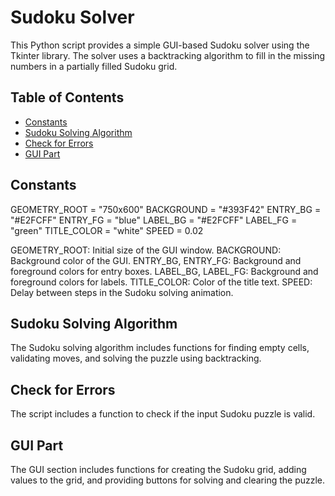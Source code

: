 # Sudoku Solver

This Python script provides a simple GUI-based Sudoku solver using the Tkinter library. The solver uses a backtracking algorithm to fill in the missing numbers in a partially filled Sudoku grid.

## Table of Contents
- [Constants](#constants)
- [Sudoku Solving Algorithm](#sudoku-solving-algorithm)
- [Check for Errors](#check-for-errors)
- [GUI Part](#gui-part)

## Constants
GEOMETRY_ROOT = "750x600"
BACKGROUND = "#393F42"
ENTRY_BG = "#E2FCFF"
ENTRY_FG = "blue"
LABEL_BG = "#E2FCFF"
LABEL_FG = "green"
TITLE_COLOR = "white"
SPEED = 0.02

GEOMETRY_ROOT: Initial size of the GUI window.
BACKGROUND: Background color of the GUI.
ENTRY_BG, ENTRY_FG: Background and foreground colors for entry boxes.
LABEL_BG, LABEL_FG: Background and foreground colors for labels.
TITLE_COLOR: Color of the title text.
SPEED: Delay between steps in the Sudoku solving animation.

## Sudoku Solving Algorithm
The Sudoku solving algorithm includes functions for finding empty cells, validating moves, and solving the puzzle using backtracking.

## Check for Errors
The script includes a function to check if the input Sudoku puzzle is valid.

## GUI Part
The GUI section includes functions for creating the Sudoku grid, adding values to the grid, and providing buttons for solving and clearing the puzzle.